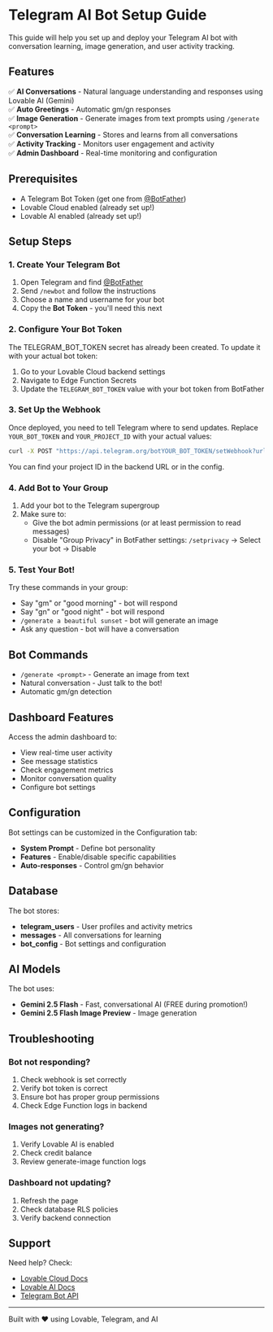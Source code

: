 # Telegram AI Bot Setup Guide

This guide will help you set up and deploy your Telegram AI bot with conversation learning, image generation, and user activity tracking.

## Features

✅ **AI Conversations** - Natural language understanding and responses using Lovable AI (Gemini)  
✅ **Auto Greetings** - Automatic gm/gn responses  
✅ **Image Generation** - Generate images from text prompts using `/generate <prompt>`  
✅ **Conversation Learning** - Stores and learns from all conversations  
✅ **Activity Tracking** - Monitors user engagement and activity  
✅ **Admin Dashboard** - Real-time monitoring and configuration

## Prerequisites

- A Telegram Bot Token (get one from [@BotFather](https://t.me/botfather))
- Lovable Cloud enabled (already set up!)
- Lovable AI enabled (already set up!)

## Setup Steps

### 1. Create Your Telegram Bot

1. Open Telegram and find [@BotFather](https://t.me/botfather)
2. Send `/newbot` and follow the instructions
3. Choose a name and username for your bot
4. Copy the **Bot Token** - you'll need this next

### 2. Configure Your Bot Token

The TELEGRAM_BOT_TOKEN secret has already been created. To update it with your actual bot token:

1. Go to your Lovable Cloud backend settings
2. Navigate to Edge Function Secrets
3. Update the `TELEGRAM_BOT_TOKEN` value with your bot token from BotFather

### 3. Set Up the Webhook

Once deployed, you need to tell Telegram where to send updates. Replace `YOUR_BOT_TOKEN` and `YOUR_PROJECT_ID` with your actual values:

```bash
curl -X POST "https://api.telegram.org/botYOUR_BOT_TOKEN/setWebhook?url=https://YOUR_PROJECT_ID.supabase.co/functions/v1/telegram-webhook"
```

You can find your project ID in the backend URL or in the config.

### 4. Add Bot to Your Group

1. Add your bot to the Telegram supergroup
2. Make sure to:
   - Give the bot admin permissions (or at least permission to read messages)
   - Disable "Group Privacy" in BotFather settings: `/setprivacy` -> Select your bot -> Disable

### 5. Test Your Bot!

Try these commands in your group:

- Say "gm" or "good morning" - bot will respond
- Say "gn" or "good night" - bot will respond  
- `/generate a beautiful sunset` - bot will generate an image
- Ask any question - bot will have a conversation

## Bot Commands

- `/generate <prompt>` - Generate an image from text
- Natural conversation - Just talk to the bot!
- Automatic gm/gn detection

## Dashboard Features

Access the admin dashboard to:

- View real-time user activity
- See message statistics
- Check engagement metrics
- Monitor conversation quality
- Configure bot settings

## Configuration

Bot settings can be customized in the Configuration tab:

- **System Prompt** - Define bot personality
- **Features** - Enable/disable specific capabilities
- **Auto-responses** - Control gm/gn behavior

## Database

The bot stores:

- **telegram_users** - User profiles and activity metrics
- **messages** - All conversations for learning
- **bot_config** - Bot settings and configuration

## AI Models

The bot uses:

- **Gemini 2.5 Flash** - Fast, conversational AI (FREE during promotion!)
- **Gemini 2.5 Flash Image Preview** - Image generation

## Troubleshooting

### Bot not responding?

1. Check webhook is set correctly
2. Verify bot token is correct
3. Ensure bot has proper group permissions
4. Check Edge Function logs in backend

### Images not generating?

1. Verify Lovable AI is enabled
2. Check credit balance
3. Review generate-image function logs

### Dashboard not updating?

1. Refresh the page
2. Check database RLS policies
3. Verify backend connection

## Support

Need help? Check:

- [Lovable Cloud Docs](https://docs.lovable.dev/features/cloud)
- [Lovable AI Docs](https://docs.lovable.dev/features/ai)
- [Telegram Bot API](https://core.telegram.org/bots/api)

---

Built with ❤️ using Lovable, Telegram, and AI

